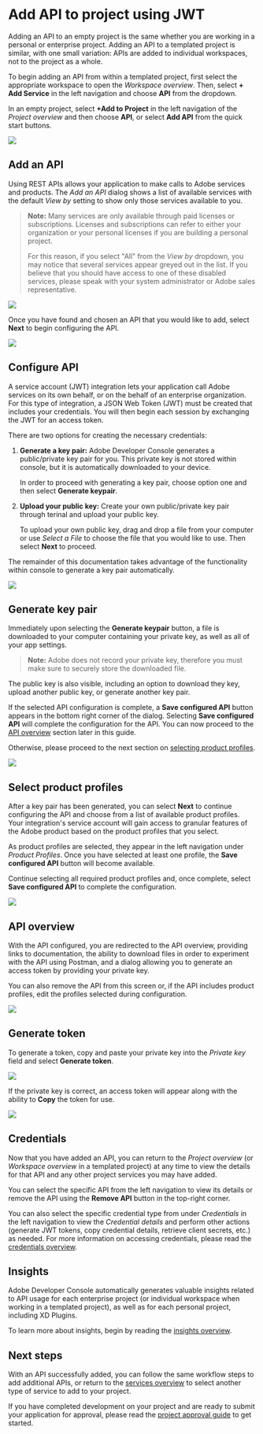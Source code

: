 # Add API to project using JWT

Adding an API to an empty project is the same whether you are working in a personal or enterprise project. Adding an API to a templated project is similar, with one small variation: APIs are added to individual workspaces, not to the project as a whole.

To begin adding an API from within a templated project, first select the appropriate workspace to open the *Workspace overview*. Then, select **+ Add Service** in the left navigation and choose **API** from the dropdown. 

In an empty project, select **+Add to Project** in the left navigation of the *Project overview* and then choose **API**, or select **Add API** from the quick start buttons.

![](images/services-add-to-project.png)

## Add an API

Using REST APIs allows your application to make calls to Adobe services and products. The *Add an API* dialog shows a list of available services with the default *View by* setting to show only those services available to you.

> **Note:** Many services are only available through paid licenses or subscriptions. Licenses and subscriptions can refer to either your organization or your personal licenses if you are building a personal project. 
>
> For this reason, if you select "All" from the *View by* dropdown, you may notice that several services appear greyed out in the list. If you believe that you should have access to one of these disabled services, please speak with your system administrator or Adobe sales representative.

![](images/services-add-api.png)

Once you have found and chosen an API that you would like to add, select **Next** to begin configuring the API.

![](images/services-select-api-jwt.png)

## Configure API

A service account (JWT) integration lets your application call Adobe services on its own behalf, or on the behalf of an enterprise organization. For this type of integration, a JSON Web Token (JWT) must be created that includes your credentials. You will then begin each session by exchanging the JWT for an access token.

There are two options for creating the necessary credentials:

1. **Generate a key pair:** Adobe Developer Console generates a public/private key pair for you. This private key is not stored within console, but it is automatically downloaded to your device.  

    In order to proceed with generating a key pair, choose option one and then select **Generate keypair**.

2. **Upload your public key:** Create your own public/private key pair through terinal and upload your public key.

    To upload your own public key, drag and drop a file from your computer or use *Select a File* to choose the file that you would like to use. Then select **Next** to proceed.

The remainder of this documentation takes advantage of the functionality within console to generate a key pair automatically.

![](images/services-api-jwt-create.png)

## Generate key pair

Immediately upon selecting the **Generate keypair** button, a file is downloaded to your computer containing your private key, as well as all of your app settings.

> **Note:** Adobe does not record your private key, therefore you must make sure to securely store the downloaded file.

The public key is also visible, including an option to download they key, upload another public key, or generate another key pair. 

If the selected API configuration is complete, a **Save configured API** button appears in the bottom right corner of the dialog. Selecting **Save configured API** will complete the configuration for the API. You can now proceed to the [API overview](#api-overview) section later in this guide.

Otherwise, please proceed to the next section on [selecting product profiles](#select-product-profiles). 

![](images/services-api-jwt-keypair.png)

## Select product profiles

After a key pair has been generated, you can select **Next** to continue configuring the API and choose from a list of available product profiles. Your integration's service account will gain access to granular features of the Adobe product based on the product profiles that you select.

As product profiles are selected, they appear in the left navigation under *Product Profiles*. Once you have selected at least one profile, the **Save configured API** button will become available.

Continue selecting all required product profiles and, once complete, select **Save configured API** to complete the configuration.

![](images/services-api-jwt-choose-profiles.png)

## API overview

With the API configured, you are redirected to the API overview, providing links to documentation, the ability to download files in order to experiment with the API using Postman, and a dialog allowing you to generate an access token by providing your private key.

You can also remove the API from this screen or, if the API includes product profiles, edit the profiles selected during configuration.

![](images/services-api-jwt-added.png)

## Generate token

To generate a token, copy and paste your private key into the *Private key* field and select **Generate token**.

![](images/services-api-jwt-generate-token.png)

If the private key is correct, an access token will appear along with the ability to **Copy** the token for use.

![](images/services-api-jwt-token.png)

## Credentials

Now that you have added an API, you can return to the *Project overview* (or *Workspace overview* in a templated project) at any time to view the details for that API and any other project services you may have added. 

You can select the specific API from the left navigation to view its details or remove the API using the **Remove API** button in the top-right corner.

You can also select the specific credential type from under *Credentials* in the left navigation to view the *Credential details* and perform other actions (generate JWT tokens, copy credential details, retrieve client secrets, etc.) as needed. For more information on accessing credentials, please read the [credentials overview](credentials.md).

## Insights

Adobe Developer Console automatically generates valuable insights related to API usage for each enterprise project (or individual workspace when working in a templated project), as well as for each personal project, including XD Plugins.

To learn more about insights, begin by reading the [insights overview](insights.md).

## Next steps

With an API successfully added, you can follow the same workflow steps to add additional APIs, or return to the [services overview](services.md) to select another type of service to add to your project.

If you have completed development on your project and are ready to submit your application for approval, please read the [project approval guide](approval.md) to get started.